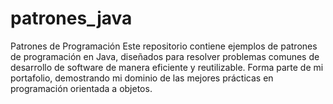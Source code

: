 # patrones_java
Patrones de Programación  Este repositorio contiene ejemplos de patrones de programación en Java, diseñados para resolver problemas comunes de desarrollo de software de manera eficiente y reutilizable. Forma parte de mi portafolio, demostrando mi dominio de las mejores prácticas en programación orientada a objetos.
